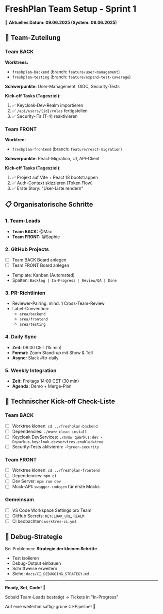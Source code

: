 # FreshPlan Team Setup - Sprint 1

**📅 Aktuelles Datum: 09.06.2025 (System: 09.06.2025)**

## 🎯 Team-Zuteilung

### Team BACK
**Worktrees:**
- `freshplan-backend` (branch: `feature/user-management`)
- `freshplan-testing` (branch: `feature/expand-test-coverage`)

**Schwerpunkte:** User-Management, OIDC, Security-Tests

**Kick-off Tasks (Tagesziel):**
1. ✅ Keycloak-Dev-Realm importieren
2. ✅ `/api/users/{id}/roles` fertigstellen
3. ✅ Security-ITs (T-4) reaktivieren

### Team FRONT
**Worktree:**
- `freshplan-frontend` (branch: `feature/react-migration`)

**Schwerpunkte:** React-Migration, UI, API-Client

**Kick-off Tasks (Tagesziel):**
1. ✅ Projekt auf Vite + React 18 bootstrappen
2. ✅ Auth-Context skizzieren (Token Flow)
3. ✅ Erste Story: "User-Liste rendern"

## 📋 Organisatorische Schritte

### 1. Team-Leads
- **Team BACK:** @Max
- **Team FRONT:** @Sophie

### 2. GitHub Projects
- [ ] Team BACK Board anlegen
- [ ] Team FRONT Board anlegen
- Template: Kanban (Automated)
- Spalten: `Backlog | In-Progress | Review/QA | Done`

### 3. PR-Richtlinien
- Reviewer-Pairing: mind. 1 Cross-Team-Review
- Label-Convention: 
  - `area/backend`
  - `area/frontend`
  - `area/testing`

### 4. Daily Sync
- **Zeit:** 09:00 CET (15 min)
- **Format:** Zoom Stand-up mit Show & Tell
- **Async:** Slack #fp-daily

### 5. Weekly Integration
- **Zeit:** Freitags 14:00 CET (30 min)
- **Agenda:** Demo + Merge-Plan

## 🚀 Technischer Kick-off Check-Liste

### Team BACK
- [ ] Worktree klonen: `cd ../freshplan-backend`
- [ ] Dependencies: `./mvnw clean install`
- [ ] Keycloak DevServices: `./mvnw quarkus:dev -Dquarkus.keycloak.devservices.enabled=true`
- [ ] Security-Tests aktivieren: `-Pgreen-security`

### Team FRONT
- [ ] Worktree klonen: `cd ../freshplan-frontend`
- [ ] Dependencies: `npm ci`
- [ ] Dev Server: `npm run dev`
- [ ] Mock-API: `swagger-codegen` für erste Mocks

### Gemeinsam
- [ ] VS Code Workspace Settings pro Team
- [ ] GitHub Secrets: `KEYCLOAK_URL`, `REALM`
- [ ] CI beobachten: `worktree-ci.yml`

## 💚 Debug-Strategie
Bei Problemen: **Strategie der kleinen Schritte**
- Test isolieren
- Debug-Output einbauen
- Schrittweise erweitern
- Siehe: `docs/CI_DEBUGGING_STRATEGY.md`

---

**Ready, Set, Code!** 🚀

Sobald Team-Leads bestätigt → Tickets in "In-Progress"

Auf eine weiterhin saftig-grüne CI-Pipeline! 💚